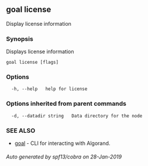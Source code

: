 ## goal license

Display license information

### Synopsis

Displays license information

```
goal license [flags]
```

### Options

```
  -h, --help   help for license
```

### Options inherited from parent commands

```
  -d, --datadir string   Data directory for the node
```

### SEE ALSO

* [goal](goal.md)	 - CLI for interacting with Algorand.

###### Auto generated by spf13/cobra on 28-Jan-2019
